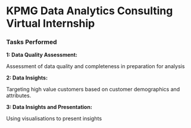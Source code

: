 # KPMG Data Analytics Consulting Virtual Internship
### Tasks Performed

**1: Data Quality Assessment:**

Assessment of data quality and completeness in preparation for analysis

**2: Data Insights:**

Targeting high value customers based on customer demographics and attributes. 

**3: Data Insights and Presentation:**

Using visualisations to present insights
